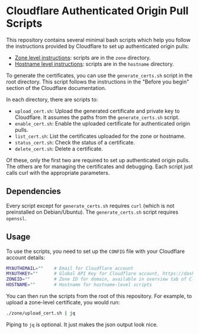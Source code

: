 # Cloudflare Authenticated Origin Pull Scripts

This repository contains several minimal bash scripts which help you follow the instructions provided by Cloudflare to set up authenticated origin pulls:

- [Zone level instructions](https://developers.cloudflare.com/ssl/origin-configuration/authenticated-origin-pull/set-up/zone-level/): scripts are in the `zone` directory.
- [Hostname level instructions](https://developers.cloudflare.com/ssl/origin-configuration/authenticated-origin-pull/set-up/per-hostname/): scripts are in the `hostname` directory.

To generate the certificates, you can use the `generate_certs.sh` script in the root directory. This script follows the instructions in the "Before you begin" section of the Cloudflare documentation.

In each directory, there are scripts to:

- `upload_cert.sh`: Upload the generated certificate and private key to Cloudflare. It assumes the paths from the `generate_certs.sh` script.
- `enable_cert.sh`: Enable the uploaded certificate for authenticated origin pulls.
- `list_cert.sh`: List the certificates uploaded for the zone or hostname.
- `status_cert.sh`: Check the status of a certificate.
- `delete_cert.sh`: Delete a certificate.

Of these, only the first two are required to set up authenticated origin pulls. The others are for managing the certificates and debugging. Each script just calls curl with the appropriate parameters.

## Dependencies

Every script except for `generate_certs.sh` requires `curl` (which is not preinstalled on Debian/Ubuntu). The `generate_certs.sh` script requires `openssl`.

## Usage

To use the scripts, you need to set up the `CONFIG` file with your Cloudflare account details:

```bash
MYAUTHEMAIL=""    # Email for Cloudflare account
MYAUTHKEY=""      # Global API Key for Cloudflare account, https://dash.cloudflare.com/profile/api-tokens
ZONEID=""         # Zone ID for domain, available in overview tab of Cloudflare dashboard
HOSTNAME=""       # Hostname for hostname-level scripts
```

You can then run the scripts from the root of this repository. For example, to upload a zone-level certificate, you would run:

```bash
./zone/upload_cert.sh | jq
```

Piping to `jq` is optional. It just makes the json output look nice.
